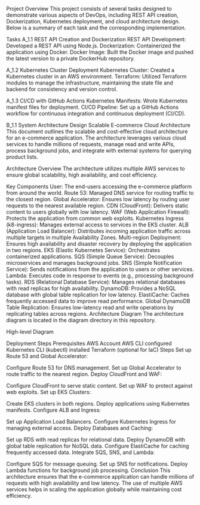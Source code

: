 Project Overview
This project consists of several tasks designed to demonstrate various aspects of DevOps, including REST API creation, Dockerization, Kubernetes deployment, and cloud architecture design. Below is a summary of each task and the corresponding implementation.

Tasks
A_1.1 REST API Creation and Dockerization
REST API Development: Developed a REST API using Node.js.
Dockerization: Containerized the application using Docker.
Docker Image: Built the Docker image and pushed the latest version to a private DockerHub repository.

A_1.2 Kubernetes Cluster Deployment
Kubernetes Cluster: Created a Kubernetes cluster in an AWS environment.
Terraform: Utilized Terraform modules to manage the infrastructure, maintaining the state file and backend for consistency and version control.

A_1.3 CI/CD with GitHub Actions
Kubernetes Manifests: Wrote Kubernetes manifest files for deployment.
CI/CD Pipeline: Set up a GitHub Actions workflow for continuous integration and continuous deployment (CI/CD).

B_1.1 System Architecture Design
Scalable E-commerce Cloud Architecture
This document outlines the scalable and cost-effective cloud architecture for an e-commerce application. The architecture leverages various cloud services to handle millions of requests, manage read and write APIs, process background jobs, and integrate with external systems for querying product lists.

Architecture Overview
The architecture utilizes multiple AWS services to ensure global scalability, high availability, and cost efficiency.

Key Components
User: The end-users accessing the e-commerce platform from around the world.
Route 53: Managed DNS service for routing traffic to the closest region.
Global Accelerator: Ensures low latency by routing user requests to the nearest available region.
CDN (CloudFront): Delivers static content to users globally with low latency.
WAF (Web Application Firewall): Protects the application from common web exploits.
Kubernetes Ingress (k8-ingress): Manages external access to services in the EKS cluster.
ALB (Application Load Balancer): Distributes incoming application traffic across multiple targets in multiple Availability Zones.
Multi-region Deployment: Ensures high availability and disaster recovery by deploying the application in two regions.
EKS (Elastic Kubernetes Service): Orchestrates containerized applications.
SQS (Simple Queue Service): Decouples microservices and manages background jobs.
SNS (Simple Notification Service): Sends notifications from the application to users or other services.
Lambda: Executes code in response to events (e.g., processing background tasks).
RDS (Relational Database Service): Manages relational databases with read replicas for high availability.
DynamoDB: Provides a NoSQL database with global table replication for low latency.
ElastiCache: Caches frequently accessed data to improve read performance.
Global DynamoDB Table Replication: Ensures low-latency read and write operations by replicating tables across regions.
Architecture Diagram
The architecture diagram is located in the diagram directory in this repository.

High-level Diagram

Deployment Steps
Prerequisites
AWS Account
AWS CLI configured
Kubernetes CLI (kubectl) installed
Terraform (optional for IaC)
Steps
Set up Route 53 and Global Accelerator:

Configure Route 53 for DNS management.
Set up Global Accelerator to route traffic to the nearest region.
Deploy CloudFront and WAF:

Configure CloudFront to serve static content.
Set up WAF to protect against web exploits.
Set up EKS Clusters:

Create EKS clusters in both regions.
Deploy applications using Kubernetes manifests.
Configure ALB and Ingress:

Set up Application Load Balancers.
Configure Kubernetes Ingress for managing external access.
Deploy Databases and Caching:

Set up RDS with read replicas for relational data.
Deploy DynamoDB with global table replication for NoSQL data.
Configure ElastiCache for caching frequently accessed data.
Integrate SQS, SNS, and Lambda:

Configure SQS for message queuing.
Set up SNS for notifications.
Deploy Lambda functions for background job processing.
Conclusion
This architecture ensures that the e-commerce application can handle millions of requests with high availability and low latency. The use of multiple AWS services helps in scaling the application globally while maintaining cost efficiency.

